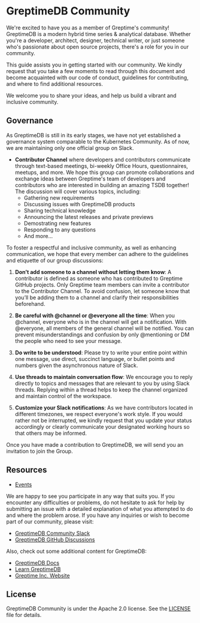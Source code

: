 # GreptimeDB Community

We're excited to have you as a member of Greptime's community! GreptimeDB is a modern hybrid time series & analytical database. Whether you're a developer, architect, designer, technical writer, or just someone who's passionate about open source projects, there's a role for you in our community.

This guide assists you in getting started with our community. We kindly request that you take a few moments to read through this document and become acquainted with our code of conduct, guidelines for contributing, and where to find additional resources.

We welcome you to share your ideas, and help us build a vibrant and inclusive community.

## Governance
As GreptimeDB is still in its early stages, we have not yet established a governance system comparable to the Kubernetes Community. As of now, we are maintaining only one official group on Slack.

* **Contributor Channel** where developers and contributors communicate through text-based meetings, bi-weekly Office Hours, questionnaires, meetups, and more. We hope this group can promote collaborations and exchange ideas between Greptime's team of developers and contributors who are interested in building an amazing TSDB together! 
The discussion will cover various topics, including:
  * Gathering new requirements
  * Discussing issues with GreptimeDB products
  * Sharing technical knowledge
  * Announcing the latest releases and private previews
  * Demostrating new features
  * Responding to any questions
  * And more...

To foster a respectful and inclusive community, as well as enhancing communication, we hope that every member can adhere to the guidelines and etiquette of our group discussions:

1. **Don’t add someone to a channel without letting them know**: A contributor is defined as someone who has contributed to Greptime GitHub projects. Only Greptime team members can invite a contributor to the Contributor Channel. To avoid confusion, let someone know that you’ll be adding them to a channel and clarify their responsibilities beforehand.

2. **Be careful with @channel or @everyone all the time**: When you @channel, everyone who is in the channel will get a notification. With @everyone, all members of the general channel will be notified. You can prevent misunderstandings and confusion by only @mentioning or DM the people who need to see your message.

3. **Do write to be understood**: Please try to write your entire point within one message, use direct, succinct language, or bullet points and numbers given the asynchronous nature of Slack.

4. **Use threads to maintain conversation flow**: We encourage you to reply directly to topics and messages that are relevant to you by using Slack threads. Replying within a thread helps to keep the channel organized and maintain control of the workspace.

5. **Customize your Slack notifications**: As we have contributors located in different timezones, we respect everyone's work style. If you would rather not be interrupted, we kindly request that you update your status accordingly or clearly communicate your designated working hours so that others may be informed.

Once you have made a contribution to GreptimeDB, we will send you an invitation to join the Group.

## Resources

* [Events](events/)

We are happy to see you participate in any way that suits you. If you encounter any difficulties or problems, do not hesitate to ask for help by submitting an issue with a detailed explanation of what you attempted to do and where the problem arose. If you have any inquiries or wish to become part of our community, please visit:

* [GreptimeDB Community Slack](https://greptime.com/slack)
* [GreptimeDB GitHub Discussions](https://github.com/GreptimeTeam/greptimedb/discussions)

Also, check out some additional content for GreptimeDB:

* [GreptimeDB Docs](https://greptime.com/docs)
* [Learn GreptimeDB](https://greptime.com/products/db)
* [Greptime Inc. Website](https://greptime.com/)

## License

GreptimeDB Community is under the Apache 2.0 license. See the [LICENSE](./LICENSE) file for details.

